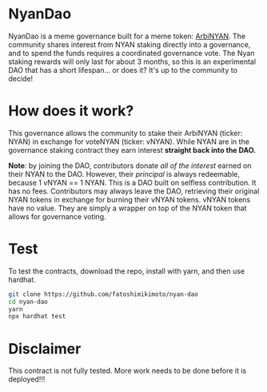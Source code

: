 # NyanDao
NyanDao is a meme governance built for a meme token: [ArbiNYAN](https://arbinyan.com/). The community shares interest from NYAN staking directly into a governance, and to spend the funds requires a coordinated governance vote. The Nyan staking rewards will only last for about 3 months, so this is an experimental DAO that has a short lifespan... or does it? It's up to the community to decide!

# How does it work?
This governance allows the community to stake their ArbiNYAN (ticker: NYAN) in exchange for voteNYAN (ticker: vNYAN). While NYAN are in the governance staking contract they earn interest **straight back into the DAO.**

**Note**: by joining the DAO, contributors donate _all of the interest_ earned on their NYAN to the DAO. However, their _principal_ is always redeemable, because 1 vNYAN == 1 NYAN. This is a DAO built on selfless contribution. It has no fees. Contributors may always leave the DAO, retrieving their original NYAN tokens in exchange for burning their vNYAN tokens. vNYAN tokens have no value. They are simply a wrapper on top of the NYAN token that allows for governance voting.

# Test
To test the contracts, download the repo, install with yarn, and then use hardhat.
```sh
git clone https://github.com/fatoshimikimoto/nyan-dao
cd nyan-dao
yarn
npx hardhat test
```

# Disclaimer
This contract is not fully tested. More work needs to be done before it is deployed!!!

